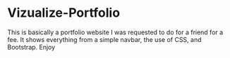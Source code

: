 # Vizualize-Portfolio

This is basically a portfolio website I was requested to do for a friend for a fee. It shows everything from a simple navbar, the use of CSS, and Bootstrap. Enjoy
